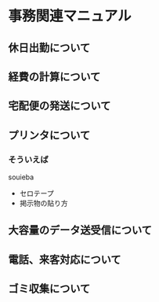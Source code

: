 # 事務関連マニュアル
## 休日出勤について
## 経費の計算について
## 宅配便の発送について
## プリンタについて
### そういえば
souieba
- セロテープ
- 掲示物の貼り方
## 大容量のデータ送受信について
## 電話、来客対応について
## ゴミ収集について
